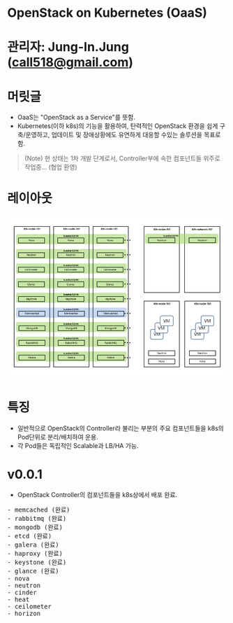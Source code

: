 OpenStack on Kubernetes (OaaS)
================================

# 관리자: Jung-In.Jung (call518@gmail.com)

# 머릿글

* OaaS는 "OpenStack as a Service"를 뜻함.
* Kubernetes(이하 k8s)의 기능을 활용하여, 탄력적인 OpenStack 환경을 쉽게 구축/운영하고, 업데이트 및 장애상황에도 유연하게 대응할 수있는 솔루션을 목표로 함.

> (Note) 현 상태는 1차 개발 단계로서, Controller부에 속한 컴포넌트들 위주로 작업중... (협업 환영)

# 레이아웃

![Diagram](temp/OaaS-Introduce.png)

# 특징

* 일반적으로 OpenStack의 Controller라 불리는 부분의 주요 컴포넌트들을 k8s의 Pod단위로 분리/배치하여 운용.
* 각 Pod들은 독립적인 Scalable과 LB/HA 가능.

# v0.0.1

* OpenStack Controller의 컴포넌트들을 k8s상에서 배포 완료.

<pre>
- memcached (완료)
- rabbitmq (완료)
- mongodb (완료)
- etcd (완료)
- galera (완료)
- haproxy (완료)
- keystone (완료)
- glance (완료)
- nova
- neutron
- cinder
- heat
- ceilometer
- horizon
</pre>
